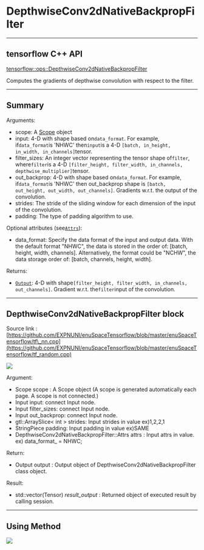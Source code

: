 # DepthwiseConv2dNativeBackpropFilter

---

## tensorflow C++ API

[tensorflow::ops::DepthwiseConv2dNativeBackpropFilter](https://www.tensorflow.org/api_docs/cc/class/tensorflow/ops/depthwise-conv2d-native-backprop-filter)

Computes the gradients of depthwise convolution with respect to the filter.

---

## Summary

Arguments:

* scope: A [Scope](https://www.tensorflow.org/api_docs/cc/class/tensorflow/scope.html#classtensorflow_1_1_scope) object
* input: 4-D with shape based on`data_format`. For example, if`data_format`is 'NHWC' then`input`is a 4-D
  `[batch, in_height, in_width, in_channels]`tensor.
* filter\_sizes: An integer vector representing the tensor shape of`filter`, where`filter`is a 4-D
  `[filter_height, filter_width, in_channels, depthwise_multiplier]`tensor.
* out\_backprop: 4-D with shape based on`data_format`. For example, if`data_format`is 'NHWC' then out\_backprop shape is
  `[batch, out_height, out_width, out_channels]`. Gradients w.r.t. the output of the convolution.
* strides: The stride of the sliding window for each dimension of the input of the convolution.
* padding: The type of padding algorithm to use.

Optional attributes \(see[`Attrs`](https://www.tensorflow.org/api_docs/cc/struct/tensorflow/ops/depthwise-conv2d-native-backprop-filter/attrs.html#structtensorflow_1_1ops_1_1_depthwise_conv2d_native_backprop_filter_1_1_attrs)\):

* data\_format: Specify the data format of the input and output data. With the default format "NHWC", the data is stored in the order of: \[batch, height, width, channels\]. Alternatively, the format could be "NCHW", the data storage order of: \[batch, channels, height, width\].

Returns:

* [`Output`](https://www.tensorflow.org/api_docs/cc/class/tensorflow/output.html#classtensorflow_1_1_output): 4-D with shape`[filter_height, filter_width, in_channels, out_channels]`. Gradient w.r.t. the`filter`input of the convolution.

---

## DepthwiseConv2dNativeBackpropFilter block

Source link : [https://github.com/EXPNUNI/enuSpaceTensorflow/blob/master/enuSpaceTensorflow/tf\_nn.cpp](https://github.com/EXPNUNI/enuSpaceTensorflow/blob/master/enuSpaceTensorflow/tf_random.cpp)

![](/nn-ops/DepthwiseConv2dNativeBackpropFilter1.jpg)

Argument:

* Scope scope : A Scope object \(A scope is generated automatically each page. A scope is not connected.\)
* Input input: connect  Input node.
* Input filter\_sizes: connect  Input node.
* Input out\_backprop: connect  Input node.
* gtl::ArraySlice&lt; int &gt; strides: Input strides in value ex\)1,2,2,1
* StringPiece padding: Input padding in value ex\)SAME
* DepthwiseConv2dNativeBackpropFilter::Attrs attrs : Input attrs in value. ex\) data\_format\_ = NHWC;

Return:

* Output output : Output object of DepthwiseConv2dNativeBackpropFilter class object.

Result:

* std::vector\(Tensor\) _result\_output_ : Returned object of executed result by calling session.

---

## Using Method

![](/nn-ops/DepthwiseConv2dNativeBackpropFilter2.jpg)

